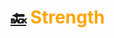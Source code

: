 # [:back:][home] <accent>Strength</accent>

[home]: ../workout.md

<style>
    accent { color: orange; }

    sup>a { font-family: Consolas !important; }

    sp::before { content: '\2003'; }

    sp::after  { content: '\2003'; }

    ss::before { content: '\00a0'; }

    ss::after  { content: '\2003'; }

    ls::before { content: '\2003\2002'; }

    ls::after  { content: '\2003'; }
<style>
